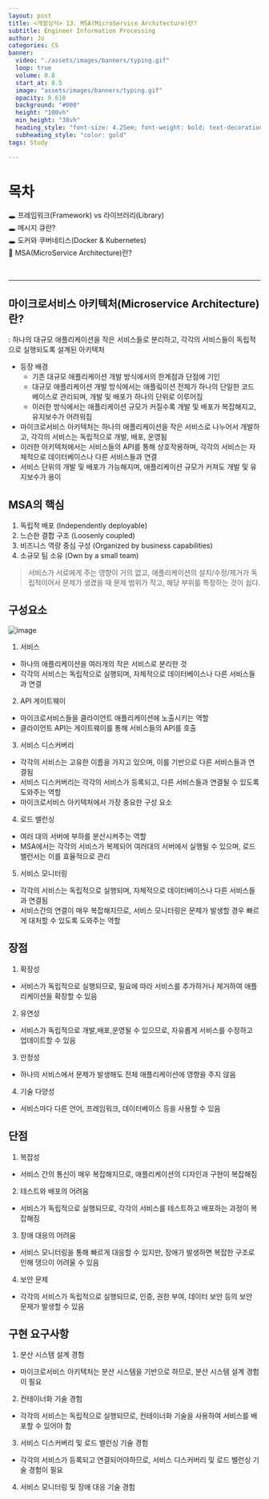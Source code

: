 ```yaml
---
layout: post
title: <개발상식> 13. MSA(MicroService Architecture)란?
subtitle: Engineer Information Processing
author: Jo
categories: CS
banner:
  video: "./assets/images/banners/typing.gif"
  loop: true
  volume: 0.8
  start_at: 8.5
  image: "assets/images/banners/typing.gif"
  opacity: 0.618
  background: "#000"
  height: "100vh"
  min_height: "38vh"
  heading_style: "font-size: 4.25em; font-weight: bold; text-decoration: underline"
  subheading_style: "color: gold"
tags: Study

---
```


# 목차
🕳 프레임워크(Framework) vs 라이브러리(Library) <br>
🕳 메시지 큐란? <br>
🕳 도커와 쿠버네티스(Docker & Kubernetes) <br>
📌 MSA(MicroService Architecture)란? <br>

<br>
<hr>


## 마이크로서비스 아키텍처(Microservice Architecture)란?
: 하나의 대규모 애플리케이션을 작은 서비스들로 분리하고, 각각의 서비스들이 독립적으로 실행되도록 설계된 아키텍처
- 등장 배경
  - 기존 대규모 애플리케이션 개발 방식에서의 한계점과 단점에 기인
  - 대규모 애플리케이션 개발 방식에서는 애플맄이션 전체가 하나의 단일한 코드 베이스로 관리되며, 개발 및 배포가 하나의 단위로 이루어짐
  - 이러한 방식에서는 애플리케이션 규모가 커질수록 개발 및 배포가 복잡해지고, 유지보수가 어려워짐
- 마이크로서비스 아키텍처는 하나의 애플리케이션을 작은 서비스로 나누어서 개발하고, 각각의 서비스는 독립적으로 개발, 배포, 운영됨
- 이러한 아키텍처에서는 서비스들의 API를 통해 상호작용하며, 각각의 서비스는 자체적으로 데이터베이스나 다른 서비스들과 연결
- 서비스 단위의 개발 및 배포가 가능해지며, 애플리케이션 규모가 커져도 개발 및 유지보수가 용이

## MSA의 핵심
1. 독립적 배포 (Independently deployable)
2. 느슨한 결합 구조 (Loosenly coupled)
3. 비즈니스 역량 중심 구성 (Organized by business capabilities)
4. 소규모 팀 소유 (Own by a small team)
> 서비스가 서로에게 주는 영향이 거의 없고, 애플리케이션의 설치/수정/제거가 독립적이어서
> 문제가 생겼을 때 문제 범위가 작고, 해당 부위를 특정하는 것이 쉽다.

## 구성요소
![image](https://github.com/CheeseYoung/Cheeseyoung.github.io/assets/132384527/ebde1303-2441-4af1-a268-2bdf0a080a38)
1. 서비스
  - 하나의 애플리케이션을 여러개의 작은 서비스로 분리한 것
  - 각각의 서비스는 독립적으로 실행되며, 자체적으로 데이터베이스나 다른 서비스들과 연결
2. API 게이트웨이
  - 마이크로서비스들을 클라이언트 애플리케이션에 노출시키는 역할
  - 클라이언트 API는 게이트웨이를 통해 서비스들의 API를 호출
3. 서비스 디스커버리
  - 각각의 서비스는 고유한 이름을 가지고 있으며, 이를 기반으로 다른 서비스들과 연결됨
  - 서비스 디스커버리는 각각의 서비스가 등록되고, 다른 서비스들과 연결될 수 있도록 도와주는 역할
  - 마이크로서비스 아키텍처에서 가장 중요한 구성 요소
4. 로드 밸런싱
  - 여러 대의 서버에 부하를 분산시켜주는 역할
  - MSA에서는 각각의 서비스가 복제되어 여러대의 서버에서 실행될 수 있으며, 로드 밸런서는 이를 효율적으로 관리
5. 서비스 모니터링
  - 각각의 서비스는 독립적으로 실행되며, 자체적으로 데이터베이스나 다른 서비스들과 연결됨
  - 서비스간의 연결이 매우 복잡해지므로, 서비스 모니터링은 문제가 발생할 경우 빠르게 대처할 수 있도록 도와주는 역할

## 장점
1. 확장성
  - 서비스가 독립적으로 실행되므로, 필요에 따라 서비스를 추가하거나 제거하여 애플리케이션을 확장할 수 있음
2. 유연성
  - 서비스가 독립적으로 개발,배포,운영될 수 있으므로, 자유롭게 서비스를 수정하고 업데이트할 수 있음
3. 안정성
  - 하나의 서비스에서 문제가 발생해도 전체 애플리케이션에 영향을 주지 않음
4. 기술 다양성
  - 서비스마다 다른 언어, 프레임워크, 데이터베이스 등을 사용할 수 있음

## 단점
1. 복잡성
  - 서비스 간의 통신이 매우 복잡해지므로, 애플리케이션의 디자인과 구현이 복잡해짐
2. 테스트와 배포의 어려움
  - 서비스가 독립적으로 실행되므로, 각각의 서비스를 테스트하고 배포하는 과정이 복잡해짐
3. 장애 대응의 어려움
  - 서비스 모니터링을 통해 빠르게 대응할 수 있지만, 장애가 발생하면 복잡한 구조로 인해 댕으이 어려울 수 있음
4. 보안 문제
  - 각각의 서비스가 독립적으로 실행되므로, 인증, 권한 부여, 데이터 보안 등의 보안 문제가 발생할 수 있음

## 구현 요구사항
1. 분산 시스템 설계 경험
  - 마이크로서비스 아키텍처는 분산 시스템을 기반으로 하므로, 분산 시스템 설계 경험이 필요
2. 컨테이너화 기술 경험
  - 각각의 서비스는 독립적으로 실행되므로, 컨테이너화 기술을 사용하여 서비스를 배포할 수 있어야 함
3. 서비스 디스커버리 및 로드 밸런싱 기술 경험
  - 각각의 서비스가 등록되고 연결되어야하므로, 서비스 디스커버리 및 로드 밸런싱 기술 경험이 필요
4. 서비스 모니터링 및 장애 대응 기술 경험












